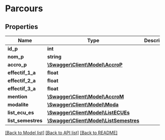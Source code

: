 # Parcours

## Properties
Name | Type | Description | Notes
------------ | ------------- | ------------- | -------------
**id_p** | **int** |  | [optional] 
**nom_p** | **string** |  | [optional] 
**accro_p** | [**\Swagger\Client\Model\AccroP**](AccroP.md) |  | [optional] 
**effectif_1_a** | **float** |  | [optional] 
**effectif_2_a** | **float** |  | [optional] 
**effectif_3_a** | **float** |  | [optional] 
**mention** | [**\Swagger\Client\Model\AccroM**](AccroM.md) |  | [optional] 
**modalite** | [**\Swagger\Client\Model\Moda**](Moda.md) |  | [optional] 
**list_ecu_es** | [**\Swagger\Client\Model\ListECUEs**](ListECUEs.md) |  | [optional] 
**list_semestres** | [**\Swagger\Client\Model\ListSemestres**](ListSemestres.md) |  | [optional] 

[[Back to Model list]](../README.md#documentation-for-models) [[Back to API list]](../README.md#documentation-for-api-endpoints) [[Back to README]](../README.md)


